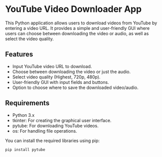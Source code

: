 # YouTube Video Downloader App

This Python application allows users to download videos from YouTube by entering a video URL. It provides a simple and user-friendly GUI where users can choose between downloading the video or audio, as well as select the video quality.

## Features
- Input YouTube video URL to download.
- Choose between downloading the video or just the audio.
- Select video quality (Highest, 720p, 480p).
- User-friendly GUI with input fields and buttons.
- Option to choose where to save the downloaded video/audio.

## Requirements
- Python 3.x
- tkinter: For creating the graphical user interface.
- pytube: For downloading YouTube videos.
- os: For handling file operations.

You can install the required libraries using pip:

```bash
pip install pytube
